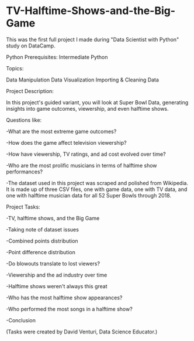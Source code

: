# TV-Halftime-Shows-and-the-Big-Game
This was the first full project I made during "Data Scientist with Python" study on DataCamp.

Python Prerequisites: Intermediate Python

Topics:

Data Manipulation
Data Visualization
Importing & Cleaning Data

Project Description:

In this project's guided variant, you will look at Super Bowl Data, generating insights into game outcomes, viewership, and even halftime shows.

Questions like:

-What are the most extreme game outcomes?

-How does the game affect television viewership?

-How have viewership, TV ratings, and ad cost evolved over time?

-Who are the most prolific musicians in terms of halftime show performances?

-The dataset used in this project was scraped and polished from Wikipedia. It is made up of three CSV files, one with game data, one with TV data, and one with halftime musician data for all 52 Super Bowls through 2018.

Project Tasks:

-TV, halftime shows, and the Big Game

-Taking note of dataset issues

-Combined points distribution

-Point difference distribution

-Do blowouts translate to lost viewers?

-Viewership and the ad industry over time

-Halftime shows weren't always this great

-Who has the most halftime show appearances?

-Who performed the most songs in a halftime show?

-Conclusion

(Tasks were created by David Venturi, Data Science Educator.)

